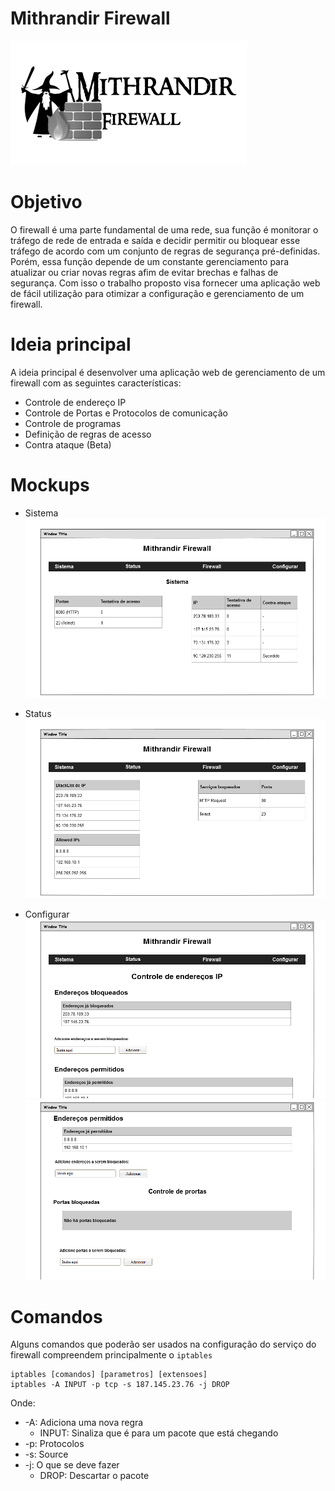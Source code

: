 # Mithrandir Firewall
![Logo](img/Logo.png)

# Objetivo
O firewall é uma parte fundamental de uma rede, sua função é monitorar o tráfego de rede de entrada e saída e decidir permitir ou bloquear esse tráfego de acordo com um conjunto de regras de segurança pré-definidas. Porém, essa função depende de um constante gerenciamento para atualizar ou criar novas regras afim de evitar brechas e falhas de segurança.  Com isso o trabalho proposto visa fornecer uma aplicação web de fácil utilização para otimizar a configuração e gerenciamento de um firewall.

# Ideia principal
A ideia principal é desenvolver uma aplicação web de gerenciamento de um firewall com as seguintes características:
- Controle de endereço IP
- Controle de Portas e Protocolos de comunicação
- Controle de programas
- Definição de regras de acesso
- Contra ataque (Beta)

# Mockups
- Sistema
![sys](img/Sistema.png)


- Status
![stt](img/Status.png)


- Configurar
![conf1](img/Configurar1.png)
![conf2](img/Configurar2.png)

# Comandos
Alguns comandos que poderão ser usados na configuração do serviço do firewall compreendem principalmente o `iptables`
```
iptables [comandos] [parametros] [extensoes]
iptables -A INPUT -p tcp -s 187.145.23.76 -j DROP
```
Onde:
* -A: Adiciona uma nova regra
    * INPUT: Sinaliza que é para um pacote que está chegando
* -p: Protocolos
* -s: Source
* -j: O que se deve fazer
    * DROP: Descartar o pacote

